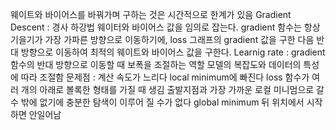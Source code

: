 웨이트와 바이어스를 바꿔가며 구하는 것은 시간적으로 한계가 있음
Gradient Descent : 경사 하강법 
                   웨이터와 바이어스 값을 임의로 잡는다.
                   gradient 함수는 항상 기을기가 가장 가파른 방향으로 이동하기에, loss 그래프의 gradient 값을 구한 다음
                   반대 방향으로 이동하여 최적의 웨이트와 바이어스 값을 구한다. 
                   Learnig rate : gradient 함수의 반대 방향으로 이동할 때 보폭을 조절하는 역할
                                  모델의 복잡도와 데이터의 특성에 따라 조절함
          문제점 : 계산 속도가 느리다
                   local minimum에 빠진다 loss 함수가 여러 개의 아래로 볼록한 형태를 가질 때 생김
                   출발지점과 가장 가까운 로컬 미니멈으로 갈 수 밖에 없기에 충분한 탐색이 이루어 질 수가 없다
                   global minimum 뒤 위치에서 시작하면 안일어남
                   
                   
                    

